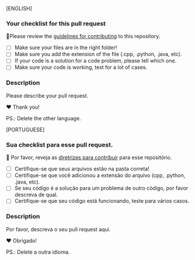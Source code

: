 [ENGLISH]
### Your checklist for this pull request
🚨Please review the [guidelines for contributing](https://github.com/larissalages/code_problems/blob/master/CONTRIBUTING.md) to this repository.

- [ ] Make sure your files are in the right folder!
- [ ] Make sure you add the extension of the file (.cpp, .python, .java, etc).
- [ ] If your code is a solution for a code problem, please tell which one.
- [ ] Make sure your code is working, test for a lot of cases.

### Description
Please describe your pull request.

:heart: Thank you!

PS.: Delete the other language.

[PORTUGUESE]
### Sua checklist para esse pull request.
🚨 Por favor, reveja as [diretrizes para contribuir](https://github.com/larissalages/code_problems/blob/master/CONTRIBUTING.md) para esse repositório.

- [ ] Certifique-se que seus arquivos estão na pasta correta!
- [ ] Certifique-se que você adicionou a extensão do arquivo (cpp, .python, .java, etc).
- [ ] Se seu código é a solução para um problema de outro código, por favor descreva de qual.
- [ ] Certifique-se que seu código está funcionando, teste para vários casos.

### Description
Por favor, descreva o seu pull request aqui.

:heart: Obrigado!

PS.: Delete a outra idioma.

